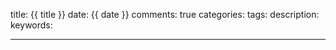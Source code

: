 title: {{ title }}
date: {{ date }}
comments: true
categories: 
tags: 
description: 
keywords: 

---
